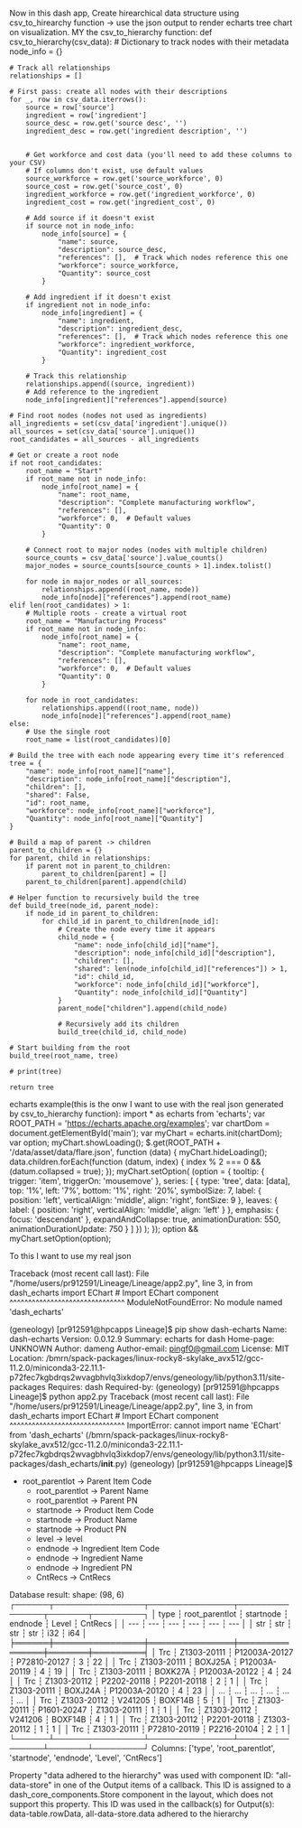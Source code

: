 Now in this dash app, Create hirearchical data structure using csv_to_hirearchy function -> use the json output to render echarts tree chart on visualization.
MY the csv_to_hierarchy function:
def csv_to_hierarchy(csv_data):
    # Dictionary to track nodes with their metadata
    node_info = {}
    
    # Track all relationships
    relationships = []
    
    # First pass: create all nodes with their descriptions
    for _, row in csv_data.iterrows():
        source = row['source']
        ingredient = row['ingredient']
        source_desc = row.get('source desc', '')
        ingredient_desc = row.get('ingredient description', '')
        
        
        # Get workforce and cost data (you'll need to add these columns to your CSV)
        # If columns don't exist, use default values
        source_workforce = row.get('source_workforce', 0)
        source_cost = row.get('source_cost', 0)
        ingredient_workforce = row.get('ingredient_workforce', 0)
        ingredient_cost = row.get('ingredient_cost', 0)
        
        # Add source if it doesn't exist
        if source not in node_info:
            node_info[source] = {
                "name": source,
                "description": source_desc,
                "references": [],  # Track which nodes reference this one
                "workforce": source_workforce,
                "Quantity": source_cost
            }
        
        # Add ingredient if it doesn't exist
        if ingredient not in node_info:
            node_info[ingredient] = {
                "name": ingredient, 
                "description": ingredient_desc,
                "references": [],  # Track which nodes reference this one
                "workforce": ingredient_workforce,
                "Quantity": ingredient_cost
            }
        
        # Track this relationship
        relationships.append((source, ingredient))
        # Add reference to the ingredient
        node_info[ingredient]["references"].append(source)
    
    # Find root nodes (nodes not used as ingredients)
    all_ingredients = set(csv_data['ingredient'].unique())
    all_sources = set(csv_data['source'].unique())
    root_candidates = all_sources - all_ingredients
    
    # Get or create a root node
    if not root_candidates:
        root_name = "Start"
        if root_name not in node_info:
            node_info[root_name] = {
                "name": root_name,
                "description": "Complete manufacturing workflow",
                "references": [],
                "workforce": 0,  # Default values
                "Quantity": 0
            }
        
        # Connect root to major nodes (nodes with multiple children)
        source_counts = csv_data['source'].value_counts()
        major_nodes = source_counts[source_counts > 1].index.tolist()
        
        for node in major_nodes or all_sources:
            relationships.append((root_name, node))
            node_info[node]["references"].append(root_name)
    elif len(root_candidates) > 1:
        # Multiple roots - create a virtual root
        root_name = "Manufacturing Process"
        if root_name not in node_info:
            node_info[root_name] = {
                "name": root_name,
                "description": "Complete manufacturing workflow",
                "references": [],
                "workforce": 0,  # Default values
                "Quantity": 0
            }
        
        for node in root_candidates:
            relationships.append((root_name, node))
            node_info[node]["references"].append(root_name)
    else:
        # Use the single root
        root_name = list(root_candidates)[0]
    
    # Build the tree with each node appearing every time it's referenced
    tree = {
        "name": node_info[root_name]["name"],
        "description": node_info[root_name]["description"],
        "children": [],
        "shared": False,
        "id": root_name,
        "workforce": node_info[root_name]["workforce"],
        "Quantity": node_info[root_name]["Quantity"]
    }
    
    # Build a map of parent -> children
    parent_to_children = {}
    for parent, child in relationships:
        if parent not in parent_to_children:
            parent_to_children[parent] = []
        parent_to_children[parent].append(child)
    
    # Helper function to recursively build the tree
    def build_tree(node_id, parent_node):
        if node_id in parent_to_children:
            for child_id in parent_to_children[node_id]:
                # Create the node every time it appears
                child_node = {
                    "name": node_info[child_id]["name"],
                    "description": node_info[child_id]["description"],
                    "children": [],
                    "shared": len(node_info[child_id]["references"]) > 1,
                    "id": child_id,
                    "workforce": node_info[child_id]["workforce"],
                    "Quantity": node_info[child_id]["Quantity"]
                }
                parent_node["children"].append(child_node)
                
                # Recursively add its children
                build_tree(child_id, child_node)
    
    # Start building from the root
    build_tree(root_name, tree)
    
    # print(tree)
   
    return tree

echarts example(this is the onw I want to use with the real json generated by csv_to_hierarchy function):
import * as echarts from 'echarts';
var ROOT_PATH = 'https://echarts.apache.org/examples';
var chartDom = document.getElementById('main');
var myChart = echarts.init(chartDom);
var option;
myChart.showLoading();
$.get(ROOT_PATH + '/data/asset/data/flare.json', function (data) {
  myChart.hideLoading();
  data.children.forEach(function (datum, index) {
    index % 2 === 0 && (datum.collapsed = true);
  });
  myChart.setOption(
    (option = {
      tooltip: {
        trigger: 'item',
        triggerOn: 'mousemove'
      },
      series: [
        {
          type: 'tree',
          data: [data],
          top: '1%',
          left: '7%',
          bottom: '1%',
          right: '20%',
          symbolSize: 7,
          label: {
            position: 'left',
            verticalAlign: 'middle',
            align: 'right',
            fontSize: 9
          },
          leaves: {
            label: {
              position: 'right',
              verticalAlign: 'middle',
              align: 'left'
            }
          },
          emphasis: {
            focus: 'descendant'
          },
          expandAndCollapse: true,
          animationDuration: 550,
          animationDurationUpdate: 750
        }
      ]
    })
  );
});
option && myChart.setOption(option);

To this I want to use my real json

Traceback (most recent call last):
  File "/home/users/pr912591/Lineage/Lineage/app2.py", line 3, in <module>
    from dash_echarts import EChart  # Import EChart component
    ^^^^^^^^^^^^^^^^^^^^^^^^^^^^^^^
ModuleNotFoundError: No module named 'dash_echarts'

(geneology) [pr912591@hpcapps Lineage]$ pip show dash-echarts
Name: dash-echarts
Version: 0.0.12.9
Summary: echarts for dash
Home-page: UNKNOWN
Author: dameng
Author-email: <pingf0@gmail.com>
License: MIT
Location: /bmrn/spack-packages/linux-rocky8-skylake_avx512/gcc-11.2.0/miniconda3-22.11.1-p72fec7kgbdrqs2wvagbhvlq3ixkdop7/envs/geneology/lib/python3.11/site-packages
Requires: dash
Required-by: 
(geneology) [pr912591@hpcapps Lineage]$ python app2.py
Traceback (most recent call last):
  File "/home/users/pr912591/Lineage/Lineage/app2.py", line 3, in <module>
    from dash_echarts import EChart  # Import EChart component
    ^^^^^^^^^^^^^^^^^^^^^^^^^^^^^^^
ImportError: cannot import name 'EChart' from 'dash_echarts' (/bmrn/spack-packages/linux-rocky8-skylake_avx512/gcc-11.2.0/miniconda3-22.11.1-p72fec7kgbdrqs2wvagbhvlq3ixkdop7/envs/geneology/lib/python3.11/site-packages/dash_echarts/__init__.py)
(geneology) [pr912591@hpcapps Lineage]$ 

- root_parentlot -> Parent Item Code
	- root_parentlot -> Parent Name
	- root_parentlot -> Parent PN
	- startnode -> Product Item Code
	- startnode -> Product Name
	- startnode -> Product PN
	- level -> level
	- endnode -> Ingredient Item Code
	- endnode -> Ingredient Name
	- endnode -> Ingredient PN
	- CntRecs -> CntRecs

Database result: shape: (98, 6)
┌──────┬────────────────┬───────────────┬───────────────┬───────┬─────────┐
│ type ┆ root_parentlot ┆ startnode     ┆ endnode       ┆ Level ┆ CntRecs │
│ ---  ┆ ---            ┆ ---           ┆ ---           ┆ ---   ┆ ---     │
│ str  ┆ str            ┆ str           ┆ str           ┆ i32   ┆ i64     │
╞══════╪════════════════╪═══════════════╪═══════════════╪═══════╪═════════╡
│ Trc  ┆ Z1303-20111    ┆ P12003A-20127 ┆ P72810-20127  ┆ 3     ┆ 22      │
│ Trc  ┆ Z1303-20111    ┆ BOXJ25A       ┆ P12003A-20119 ┆ 4     ┆ 19      │
│ Trc  ┆ Z1303-20111    ┆ BOXK27A       ┆ P12003A-20122 ┆ 4     ┆ 24      │
│ Trc  ┆ Z1303-20112    ┆ P2202-20118   ┆ P2201-20118   ┆ 2     ┆ 1       │
│ Trc  ┆ Z1303-20111    ┆ BOXJ24A       ┆ P12003A-20120 ┆ 4     ┆ 23      │
│ …    ┆ …              ┆ …             ┆ …             ┆ …     ┆ …       │
│ Trc  ┆ Z1303-20112    ┆ V241205       ┆ BOXF14B       ┆ 5     ┆ 1       │
│ Trc  ┆ Z1303-20111    ┆ P1601-20247   ┆ Z1303-20111   ┆ 1     ┆ 1       │
│ Trc  ┆ Z1303-20112    ┆ V241206       ┆ BOXF14B       ┆ 4     ┆ 1       │
│ Trc  ┆ Z1303-20112    ┆ P2201-20118   ┆ Z1303-20112   ┆ 1     ┆ 1       │
│ Trc  ┆ Z1303-20111    ┆ P72810-20119  ┆ P2216-20104   ┆ 2     ┆ 1       │
└──────┴────────────────┴───────────────┴───────────────┴───────┴─────────┘
Columns: ['type', 'root_parentlot', 'startnode', 'endnode', 'Level', 'CntRecs']

Property "data adhered to the hierarchy" was used with component ID: "all-data-store" in one of the Output items of a callback. This ID is assigned to a dash_core_components.Store component in the layout, which does not support this property. This ID was used in the callback(s) for Output(s): data-table.rowData, all-data-store.data adhered to the hierarchy
